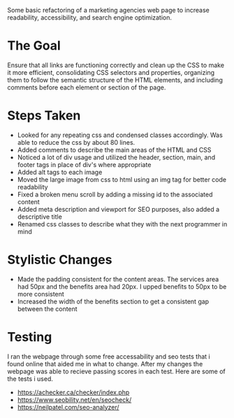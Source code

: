 Some basic refactoring of a marketing agencies web page to increase readability, accessibility, and search engine optimization. 

# The Goal
Ensure that all links are functioning correctly and clean up the CSS to make it more efficient, consolidating CSS selectors and properties, organizing them to follow the semantic structure of the HTML elements, and including comments before each element or section of the page.

# Steps Taken
* Looked for any repeating css and condensed classes accordingly. Was able to reduce the css by about 80 lines. 
* Added comments to describe the main areas of the HTML and CSS
* Noticed a lot of div usage and utilized the header, section, main, and footer tags in place of div's where appropriate 
* Added alt tags to each image
* Moved the large image from css to html using an img tag for better code readability
* Fixed a broken menu scroll by adding a missing id to the associated content
* Added meta description and viewport for SEO purposes, also added a descriptive title
* Renamed css classes to describe what they with the next programmer in mind

# Stylistic Changes
* Made the padding consistent for the content areas. The services area had 50px and the benefits area had 20px. I upped benefits to 50px to be more consistent
* Increased the width of the benefits section to get a consistent gap between the content

# Testing
I ran the webpage through some free accessability and seo tests that i found online that aided me in what to change. After my changes the webpage was able to recieve passing scores in each test. Here are some of the tests i used.
* https://achecker.ca/checker/index.php
* https://www.seobility.net/en/seocheck/
* https://neilpatel.com/seo-analyzer/

